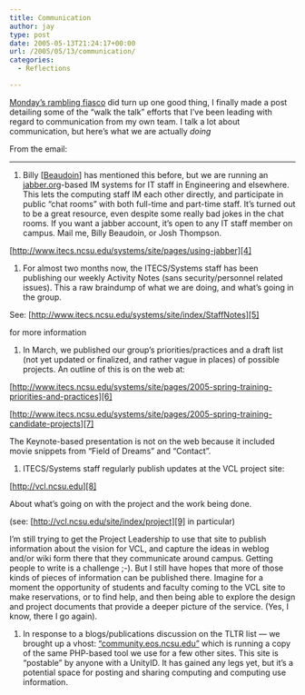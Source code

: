 ```yaml
---
title: Communication
author: jay
type: post
date: 2005-05-13T21:24:17+00:00
url: /2005/05/13/communication/
categories:
  - Reflections

---
```

[Monday’s rambling fiasco][1] did turn up one good thing, I finally made a post detailing some of the “walk the talk” efforts that I’ve been leading with regard to communication from my own team. I talk a lot about communication, but here’s what we are actually _doing_

From the email:

* * *

  1. Billy [[Beaudoin][2]] has mentioned this before, but we are running an [jabber.org][3]-based IM systems for IT staff in Engineering and elsewhere. This lets the computing staff IM each other directly, and participate in public “chat rooms” with both full-time and part-time staff. It’s turned out to be a great resource, even despite some really bad jokes in the chat rooms. If you want a jabber account, it’s open to any IT staff member on campus. Mail me, Billy Beaudoin, or Josh Thompson.

[http://www.itecs.ncsu.edu/systems/site/pages/using-jabber][4]

  1. For almost two months now, the ITECS/Systems staff has been publishing our weekly Activity Notes (sans security/personnel related issues). This a raw braindump of what we are doing, and what’s going in the group.

See: [http://www.itecs.ncsu.edu/systems/site/index/StaffNotes][5]

for more information

  1. In March, we published our group’s priorities/practices and a draft list (not yet updated or finalized, and rather vague in places) of possible projects. An outline of this is on the web at:

[http://www.itecs.ncsu.edu/systems/site/pages/2005-spring-training-priorities-and-practices][6]

[http://www.itecs.ncsu.edu/systems/site/pages/2005-spring-training-candidate-projects][7]

The Keynote-based presentation is not on the web because it included movie snippets from “Field of Dreams” and “Contact”.

  1. ITECS/Systems staff regularly publish updates at the VCL project site:

[http://vcl.ncsu.edu][8]

About what’s going on with the project and the work being done.

(see: [http://vcl.ncsu.edu/site/index/project][9] in particular)

I’m still trying to get the Project Leadership to use that site to publish information about the vision for VCL, and capture the ideas in weblog and/or wiki form there that they communicate around campus. Getting people to write is a challenge ;-). But I still have hopes that more of those kinds of pieces of information can be published there. Imagine for a moment the opportunity of students and faculty coming to the VCL site to make reservations, or to find help, and then being able to explore the design and project documents that provide a deeper picture of the service. (Yes, I know, there I go again).

  1. In response to a blogs/publications discussion on the TLTR list — we brought up a vhost: [“community.eos.ncsu.edu”][10] which is running a copy of the same PHP-based tool we use for a few other sites. This site is “postable” by anyone with a UnityID. It has gained any legs yet, but it’s a potential space for posting and sharing computing and computing use information.

 [1]: //people.engr.ncsu.edu/jayoung/site/pages/-652bef9c9041e5c5f2621cfc1e6568f9"
 [2]: //people.engr.ncsu.edu/wrbeaudo"
 [3]: //www.jabber.org"
 [4]: //www.itecs.ncsu.edu/systems/site/pages/using-jabber"
 [5]: //www.itecs.ncsu.edu/systems/site/index/StaffNotes"
 [6]: //www.itecs.ncsu.edu/systems/site/pages/2005-spring-training-priorities-and-practices"
 [7]: //www.itecs.ncsu.edu/systems/site/pages/2005-spring-training-candidate-projects"
 [8]: //vcl.ncsu.edu"
 [9]: //vcl.ncsu.edu/site/index/project"
 [10]: //community.eos.ncsu.edu"